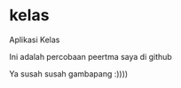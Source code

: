 # kelas
Aplikasi Kelas


Ini adalah percobaan peertma saya di github

Ya susah susah gambapang :))))
